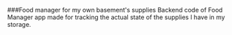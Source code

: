 ###Food manager for my own basement's supplies
Backend code of Food Manager app made for tracking the actual state of the supplies I have in my storage.